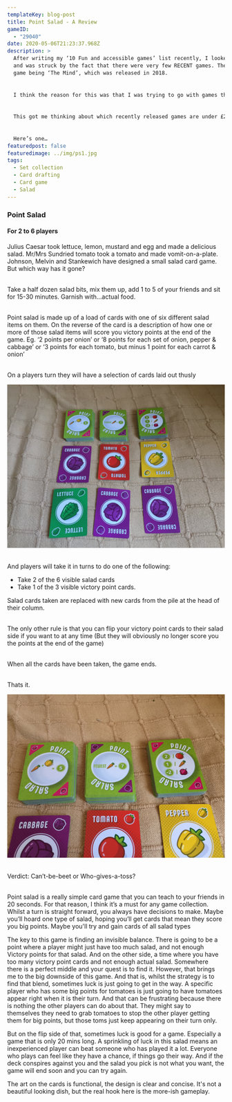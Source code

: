 ```yaml
---
templateKey: blog-post
title: Point Salad - A Review
gameID:
  - "29040"
date: 2020-05-06T21:23:37.968Z
description: >
  After writing my ‘10 Fun and accessible games’ list recently, I looked back
  and was struck by the fact that there were very few RECENT games. The newest
  game being ‘The Mind’, which was released in 2018.


  I think the reason for this was that I was trying to go with games that had stood up to scrutiny. I have played them numerous times and yet I still want to play them time and time again. I could safely recommend them to anyone and be confident they would be well received.


  This got me thinking about which recently released games are under £20 and are both fun and accessible. Maybe in a year or two they would make a similar list.


  Here’s one…
featuredpost: false
featuredimage: ../img/ps1.jpg
tags:
  - Set collection
  - Card drafting
  - Card game
  - Salad
---
```

### Point Salad

#### For 2 to 6 players

Julius Caesar took lettuce, lemon, mustard and egg and made a delicious salad. Mr/Mrs Sundried tomato took a tomato and made vomit-on-a-plate. Johnson, Melvin and Stankewich have designed a small salad card game. But which way has it gone?

\
Take a half dozen salad bits, mix them up, add 1 to 5 of your friends and sit for 15-30 minutes. Garnish with...actual food.

\
Point salad is made up of a load of cards with one of six different salad items on them. On the reverse of the card is a description of how one or more of those salad items will score you victory points at the end of the game. Eg. ‘2 points per onion’ or ‘8 points for each set of onion, pepper & cabbage’ or ‘3 points for each tomato, but minus 1 point for each carrot & onion’

\
On a players turn they will have a selection of cards laid out thusly

![](../img/ps2.jpg)

\
And players will take it in turns to do one of the following:

* Take 2 of the 6 visible salad cards
* Take 1 of the 3 visible victory point cards.

Salad cards taken are replaced with new cards from the pile at the head of their column.

\
The only other rule is that you can flip your victory point cards to their salad side if you want to at any time (But they will obviously no longer score you the points at the end of the game)

\
When all the cards have been taken, the game ends.

\
Thats it.

![](../img/ps3.jpg)

\
Verdict: Can’t-be-beet or Who-gives-a-toss?

\
Point salad is a really simple card game that you can teach to your friends in 20 seconds. For that reason, I think it’s a must for any game collection. Whilst a turn is straight forward, you always have decisions to make. Maybe you’ll hoard one type of salad, hoping you’ll get cards that mean they score you big points. Maybe you'll try and gain cards of all salad types

The key to this game is finding an invisible balance. There is going to be a point where a player might just have too much salad, and not enough Victory points for that salad. And on the other side, a time where you have too many victory point cards and not enough actual salad. Somewhere there is a perfect middle and your quest is to find it. However, that brings me to the big downside of this game. And that is, whilst the strategy is to find that blend, sometimes luck is just going to get in the way. A specific player who has some big points for tomatoes is just going to have tomatoes appear right when it is their turn. And that can be frustrating because there is nothing the other players can do about that. They might say to themselves they need to grab tomatoes to stop the other player getting them for big points, but those toms just keep appearing on their turn only.

But on the flip side of that, sometimes luck is good for a game. Especially a game that is only 20 mins long. A sprinkling of luck in this salad means an inexperienced player can beat someone who has played it a lot. Everyone who plays can feel like they have a chance, if things go their way. And if the deck conspires against you and the salad you pick is not what you want, the game will end soon and you can try again.

The art on the cards is functional, the design is clear and concise. It's not a beautiful looking dish, but the real hook here is the more-ish gameplay.